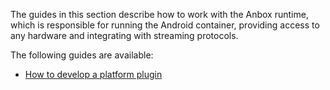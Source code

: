 The guides in this section describe how to work with the Anbox runtime, which is responsible for running the Android container, providing access to any hardware and integrating with streaming protocols.

The following guides are available:

* [How to develop a platform plugin](TBD)
